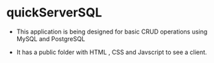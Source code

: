 # quickServerSQL

- This application is being designed for basic CRUD operations using MySQL and PostgreSQL

- It has a public folder with HTML , CSS and Javscript to see a client.
